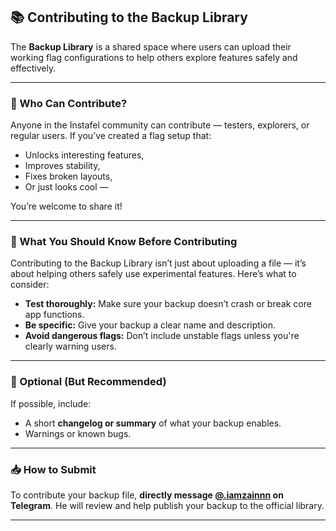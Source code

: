 ## 📚 Contributing to the Backup Library

The **Backup Library** is a shared space where users can upload their working flag configurations to help others explore features safely and effectively.

---

### 👤 Who Can Contribute?

Anyone in the Instafel community can contribute — testers, explorers, or regular users. If you’ve created a flag setup that:
- Unlocks interesting features,
- Improves stability,
- Fixes broken layouts,
- Or just looks cool —

You’re welcome to share it!

---

### 📌 What You Should Know Before Contributing

Contributing to the Backup Library isn’t just about uploading a file — it’s about helping others safely use experimental features. Here’s what to consider:

- **Test thoroughly:** Make sure your backup doesn’t crash or break core app functions.
- **Be specific:** Give your backup a clear name and description.
- **Avoid dangerous flags:** Don’t include unstable flags unless you're clearly warning users.

---

### 🧾 Optional (But Recommended)

If possible, include:
- A short **changelog or summary** of what your backup enables.
- Warnings or known bugs.

---

### 📥 How to Submit

To contribute your backup file, **directly message [@.iamzainnn](https://t.me/iamzainnn) on Telegram**. He will review and help publish your backup to the official library.

---
